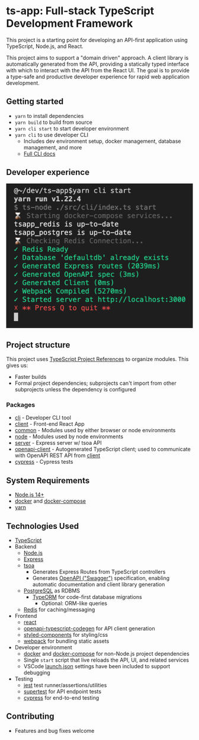 # ts-app: Full-stack TypeScript Development Framework

This project is a starting point for developing an API-first application using TypeScript, Node.js, and React.

This project aims to support a "domain driven" approach. A client library is automatically generated from the API, providing a statically typed interface with which to interact with the API from the React UI. The goal is to provide a type-safe and productive developer experience for rapid web application development.

## Getting started

- `yarn` to install dependencies
- `yarn build` to build from source
- `yarn cli start` to start developer environment
- `yarn cli` to use developer CLI
    - Includes dev environment setup, docker management, database management, and more
    - [Full CLI docs](./src/cli)

## Developer experience

![alt text](.docs/shell.png "Developer experience")

## Project structure

This project uses [TypeScript Project References](https://www.typescriptlang.org/docs/handbook/project-references.html) to organize modules. This gives us:
- Faster builds
- Formal project dependencies; subprojects can't import from other subprojects unless the dependency is configured

### Packages
- [cli](./src/cli) - Developer CLI tool
- [client](./src/client) - Front-end React App
- [common](./src/common) - Modules used by either browser or node environments
- [node](./src/node) - Modules used by node environments
- [server](./src/server) - Express server w/ tsoa API
- [openapi-client](./src/openapi-client) - Autogenerated TypeScript client; used to communicate with OpenAPI REST API from [client](./src/client)
- [cypress](./src/cypress) - Cypress tests

## System Requirements
- [Node.js 14+](https://nodejs.org/en/download/)
- [docker](https://www.docker.com) and [docker-compose](https://docs.docker.com/compose)
- [yarn](https://yarnpkg.com/en)

## Technologies Used
- [TypeScript](http://www.typescriptlang.org/)
- Backend
    - [Node.js](https://nodejs.org)
    - [Express](https://expressjs.com/)
    - [tsoa](https://github.com/lukeautry/tsoa)
        - Generates Express Routes from TypeScript controllers
        - Generates [OpenAPI ("Swagger")](https://swagger.io/docs/specification/about) specification, enabling automatic documentation and client library generation
    - [PostgreSQL](https://www.postgresql.org/) as RDBMS
        - [TypeORM](http://typeorm.io) for code-first database migrations
            - Optional: ORM-like queries
    - [Redis](https://redis.io/) for caching/messaging
- Frontend
    - [react](https://reactjs.org/)
    - [openapi-typescript-codegen](https://github.com/ferdikoomen/openapi-typescript-codegen) for API client generation
    - [styled-components](https://styled-components.com/) for styling/css
    - [webpack](https://webpack.js.org) for bundling static assets
- Developer environment
    - [docker](https://www.docker.com/) and [docker-compose](https://docs.docker.com/compose) for non-Node.js project dependencies
    - Single `start` script that live reloads the API, UI, and related services
    - VSCode [launch.json](./.vscode/launch.json) settings have been included to support debugging
- Testing
    - [jest](https://jestjs.io) test runner/assertions/utilities
    - [supertest](https://github.com/visionmedia/supertest) for API endpoint tests
    - [cypress](https://www.cypress.io/) for end-to-end testing

## Contributing
- Features and bug fixes welcome
